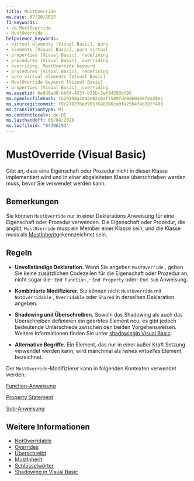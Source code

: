 ```yaml
---
title: MustOverride
ms.date: 07/20/2015
f1_keywords:
- vb.MustOverride
- MustOverride
helpviewer_keywords:
- virtual elements [Visual Basic], pure
- elements [Visual Basic], pure virtual
- properties [Visual Basic], redefining
- procedures [Visual Basic], overriding
- overriding, MustOverride keyword
- procedures [Visual Basic], redefining
- pure virtual elements [Visual Basic]
- MustOverride keyword [Visual Basic]
- properties [Visual Basic], overriding
ms.assetid: 6e9d9ad6-bb64-433f-b32b-3ef84293bf96
ms.openlocfilehash: 1b20108a2d42e82c0af7598fde8d60a08fea28ec
ms.sourcegitcommit: f8c270376ed905f6a8896ce0fe25b4f4b38ff498
ms.translationtype: MT
ms.contentlocale: de-DE
ms.lasthandoff: 06/04/2020
ms.locfileid: "84396193"
---
```

# <a name="mustoverride-visual-basic"></a>MustOverride (Visual Basic)
Gibt an, dass eine Eigenschaft oder Prozedur nicht in dieser Klasse implementiert wird und in einer abgeleiteten Klasse überschrieben werden muss, bevor Sie verwendet werden kann.  
  
## <a name="remarks"></a>Bemerkungen  
 Sie können `MustOverride` nur in einer Deklarations Anweisung für eine Eigenschaft oder Prozedur verwenden. Die Eigenschaft oder Prozedur, die angibt, `MustOverride` muss ein Member einer Klasse sein, und die Klasse muss als [MustInherit](mustinherit.md)gekennzeichnet sein.  
  
## <a name="rules"></a>Regeln  
  
- **Unvollständige Deklaration.** Wenn Sie angeben `MustOverride` , geben Sie keine zusätzlichen Codezeilen für die Eigenschaft oder Prozedur an, nicht sogar die- `End Function` ,- `End Property` oder- `End Sub` Anweisung.  
  
- **Kombinierte Modifizierer.** Sie können nicht `MustOverride` mit `NotOverridable` , `Overridable` oder `Shared` in derselben Deklaration angeben.  
  
- **Shadowing und Überschreiben.** Sowohl das Shadowing als auch das Überschreiben definieren ein geerbtes Element neu, es gibt jedoch bedeutende Unterschiede zwischen den beiden Vorgehensweisen. Weitere Informationen finden Sie unter [shadowingin Visual Basic](../../programming-guide/language-features/declared-elements/shadowing.md).  
  
- **Alternative Begriffe.** Ein Element, das nur in einer außer Kraft Setzung verwendet werden kann, wird manchmal als *reines virtuelles* Element bezeichnet.  
  
 Der `MustOverride`-Modifizierer kann in folgenden Kontexten verwendet werden:  
  
 [Function-Anweisung](../statements/function-statement.md)  
  
 [Property Statement](../statements/property-statement.md)  
  
 [Sub-Anweisung](../statements/sub-statement.md)  
  
## <a name="see-also"></a>Weitere Informationen

- [NotOverridable](notoverridable.md)
- [Overrides](overridable.md)
- [Überschreibt](overrides.md)
- [MustInherit](mustinherit.md)
- [Schlüsselwörter](../keywords/index.md)
- [Shadowing in Visual Basic](../../programming-guide/language-features/declared-elements/shadowing.md)
